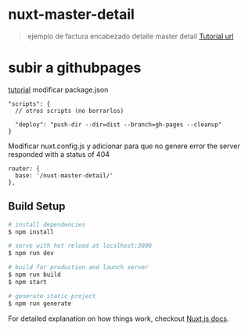 # nuxt-master-detail

> ejemplo de factura encabezado detalle master detail
[Tutorial url](https://github.com/CodAffection/Angular-7-Master-Detail-CRUD-with-Web-API)

# subir a githubpages
[tutorial](https://medium.com/@ianaya89/crea-tu-sitio-web-con-github-pages-y-nuxt-js-6a90fd0a0dc4)
modificar package.json
```
"scripts": {
  // otros scripts (no borrarlos)
  
  "deploy": "push-dir --dir=dist --branch=gh-pages --cleanup"
}
```
Modificar nuxt.config.js y adicionar para que no genere error the server responded with a status of 404
```
router: {
  base: '/nuxt-master-detail/'
},
```

## Build Setup



``` bash
# install dependencies
$ npm install

# serve with hot reload at localhost:3000
$ npm run dev

# build for production and launch server
$ npm run build
$ npm start

# generate static project
$ npm run generate
```

For detailed explanation on how things work, checkout [Nuxt.js docs](https://nuxtjs.org).
